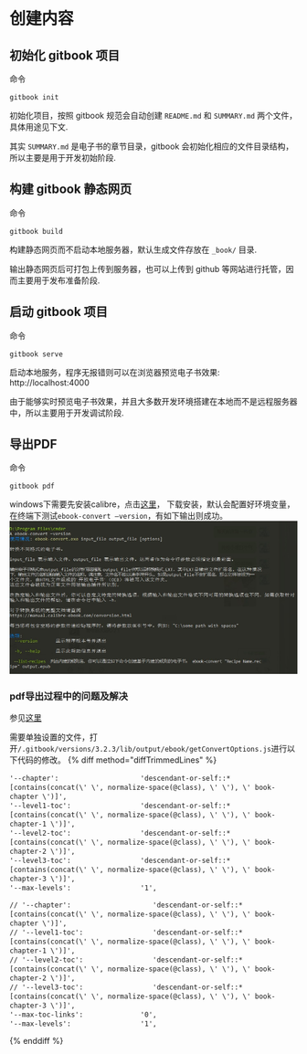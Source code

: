 # 创建内容

## 初始化 gitbook 项目

命令
```
gitbook init
```

初始化项目，按照 gitbook 规范会自动创建 `README.md` 和 `SUMMARY.md` 两个文件，具体用途见下文.

其实 `SUMMARY.md` 是电子书的章节目录，gitbook 会初始化相应的文件目录结构，所以主要是用于开发初始阶段.

## 构建 gitbook 静态网页

命令
```
gitbook build
```

构建静态网页而不启动本地服务器，默认生成文件存放在 `_book/` 目录.

输出静态网页后可打包上传到服务器，也可以上传到 github 等网站进行托管，因而主要用于发布准备阶段.

## 启动 gitbook 项目

命令
```
gitbook serve
```
启动本地服务，程序无报错则可以在浏览器预览电子书效果: http://localhost:4000

由于能够实时预览电子书效果，并且大多数开发环境搭建在本地而不是远程服务器中，所以主要用于开发调试阶段.

## 导出PDF

命令
```
gitbook pdf
```
windows下需要先安装calibre，点击[这里](https://calibre-ebook.com/download_windows64)，
下载安装，默认会配置好环境变量，在终端下测试`ebook-convert –version`，有如下输出则成功。
![1](../images/calibre.jpg)

### pdf导出过程中的问题及解决

参见[这里](https://www.jianshu.com/p/617a467bfe40)

需要单独设置的文件，打开`/.gitbook/versions/3.2.3/lib/output/ebook/getConvertOptions.js`进行以下代码的修改。
{% diff method="diffTrimmedLines" %}
```
'--chapter':                    'descendant-or-self::*[contains(concat(\' \', normalize-space(@class), \' \'), \' book-chapter \')]',
'--level1-toc':                 'descendant-or-self::*[contains(concat(\' \', normalize-space(@class), \' \'), \' book-chapter-1 \')]',
'--level2-toc':                 'descendant-or-self::*[contains(concat(\' \', normalize-space(@class), \' \'), \' book-chapter-2 \')]',
'--level3-toc':                 'descendant-or-self::*[contains(concat(\' \', normalize-space(@class), \' \'), \' book-chapter-3 \')]',
'--max-levels':                 '1',
```
```
// '--chapter':                    'descendant-or-self::*[contains(concat(\' \', normalize-space(@class), \' \'), \' book-chapter \')]',
// '--level1-toc':                 'descendant-or-self::*[contains(concat(\' \', normalize-space(@class), \' \'), \' book-chapter-1 \')]',
// '--level2-toc':                 'descendant-or-self::*[contains(concat(\' \', normalize-space(@class), \' \'), \' book-chapter-2 \')]',
// '--level3-toc':                 'descendant-or-self::*[contains(concat(\' \', normalize-space(@class), \' \'), \' book-chapter-3 \')]',
'--max-toc-links':              '0',
'--max-levels':                 '1',
```
{% enddiff %}

